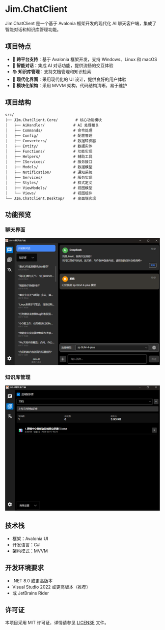 # Jim.ChatClient

Jim.ChatClient 是一个基于 Avalonia 框架开发的现代化 AI 聊天客户端，集成了智能对话和知识库管理功能。

## 项目特点

- 🎯 **跨平台支持**：基于 Avalonia 框架开发，支持 Windows、Linux 和 macOS
- 🤖 **智能对话**：集成 AI 对话功能，提供流畅的交互体验
- 📚 **知识库管理**：支持文档管理和知识检索
- 🎨 **现代化界面**：采用现代化的 UI 设计，提供良好的用户体验
- 🔧 **模块化架构**：采用 MVVM 架构，代码结构清晰，易于维护

## 项目结构

```
src/
├── JIm.ChatClient.Core/        # 核心功能模块
│   ├── AiHandler/             # AI 处理相关
│   ├── Commands/              # 命令处理
│   ├── Config/                # 配置管理
│   ├── Converters/            # 数据转换器
│   ├── Entity/                # 数据实体
│   ├── Functions/             # 功能实现
│   ├── Helpers/               # 辅助工具
│   ├── IServices/             # 服务接口
│   ├── Models/                # 数据模型
│   ├── Notification/          # 通知系统
│   ├── Services/              # 服务实现
│   ├── Styles/                # 样式定义
│   ├── ViewModels/            # 视图模型
│   └── Views/                 # 视图组件
└── JIm.ChatClient.Desktop/    # 桌面端实现
```

## 功能预览

### 聊天界面

![聊天界面](docs/chat.jpg)

### 知识库管理

![知识库管理](docs/knowledge.jpg)

## 技术栈

- 框架：Avalonia UI
- 开发语言：C#
- 架构模式：MVVM

## 开发环境要求

- .NET 8.0 或更高版本
- Visual Studio 2022 或更高版本（推荐）
- 或 JetBrains Rider

## 许可证

本项目采用 MIT 许可证，详情请参见 [LICENSE](LICENSE) 文件。
